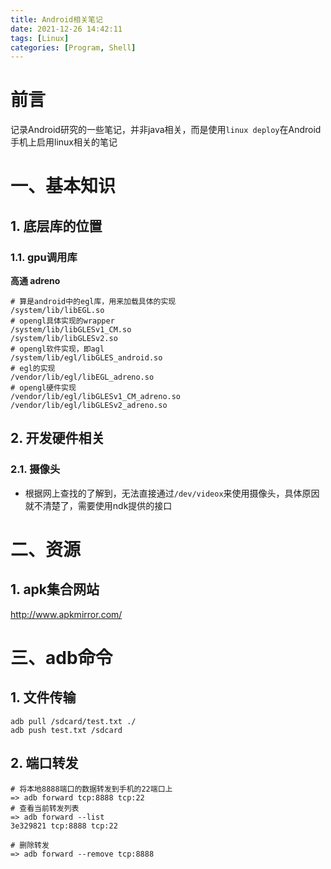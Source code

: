 ```yaml
---
title: Android相关笔记
date: 2021-12-26 14:42:11
tags: [Linux]
categories: [Program, Shell]
---
```


# 前言

记录Android研究的一些笔记，并非java相关，而是使用`linux deploy`在Android手机上启用linux相关的笔记

# 一、基本知识

## 1. 底层库的位置

### 1.1. gpu调用库

**高通 adreno**

```shell
# 算是android中的egl库，用来加载具体的实现
/system/lib/libEGL.so
# opengl具体实现的wrapper
/system/lib/libGLESv1_CM.so
/system/lib/libGLESv2.so
# opengl软件实现，即agl
/system/lib/egl/libGLES_android.so
# egl的实现
/vendor/lib/egl/libEGL_adreno.so
# opengl硬件实现
/vendor/lib/egl/libGLESv1_CM_adreno.so
/vendor/lib/egl/libGLESv2_adreno.so
```

## 2. 开发硬件相关

### 2.1. 摄像头

- 根据网上查找的了解到，无法直接通过`/dev/videox`来使用摄像头，具体原因就不清楚了，需要使用ndk提供的接口

# 二、资源

## 1. apk集合网站

http://www.apkmirror.com/

# 三、adb命令

## 1. 文件传输

```shell
adb pull /sdcard/test.txt ./
adb push test.txt /sdcard
```

## 2. 端口转发

```shell
# 将本地8888端口的数据转发到手机的22端口上
=> adb forward tcp:8888 tcp:22
# 查看当前转发列表
=> adb forward --list
3e329821 tcp:8888 tcp:22

# 删除转发
=> adb forward --remove tcp:8888
```
